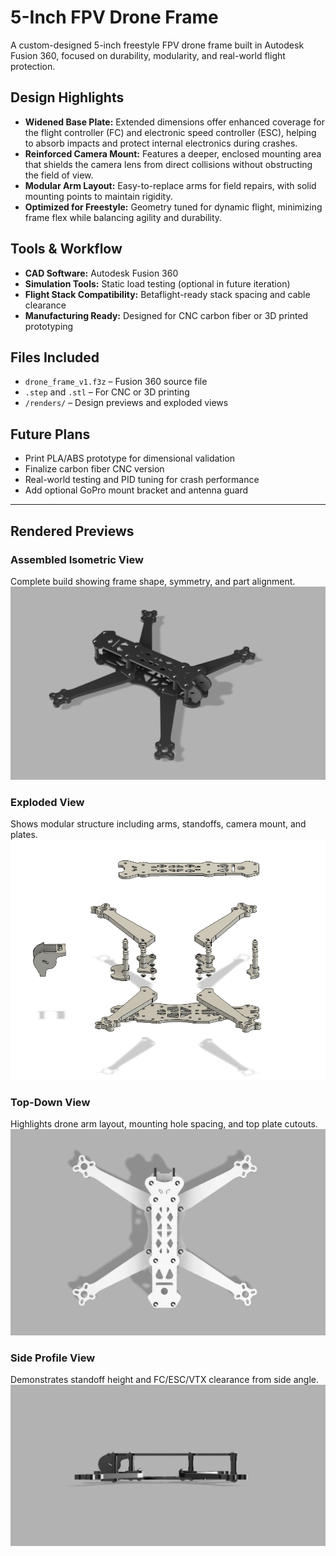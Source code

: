 # 5-Inch FPV Drone Frame

A custom-designed 5-inch freestyle FPV drone frame built in Autodesk Fusion 360, focused on durability, modularity, and real-world flight protection.

## Design Highlights

- **Widened Base Plate:** Extended dimensions offer enhanced coverage for the flight controller (FC) and electronic speed controller (ESC), helping to absorb impacts and protect internal electronics during crashes.
- **Reinforced Camera Mount:** Features a deeper, enclosed mounting area that shields the camera lens from direct collisions without obstructing the field of view.
- **Modular Arm Layout:** Easy-to-replace arms for field repairs, with solid mounting points to maintain rigidity.
- **Optimized for Freestyle:** Geometry tuned for dynamic flight, minimizing frame flex while balancing agility and durability.

## Tools & Workflow

- **CAD Software:** Autodesk Fusion 360
- **Simulation Tools:** Static load testing (optional in future iteration)
- **Flight Stack Compatibility:** Betaflight-ready stack spacing and cable clearance
- **Manufacturing Ready:** Designed for CNC carbon fiber or 3D printed prototyping

## Files Included

- `drone_frame_v1.f3z` – Fusion 360 source file
- `.step` and `.stl` – For CNC or 3D printing
- `/renders/` – Design previews and exploded views

## Future Plans

- Print PLA/ABS prototype for dimensional validation
- Finalize carbon fiber CNC version
- Real-world testing and PID tuning for crash performance
- Add optional GoPro mount bracket and antenna guard

----

## Rendered Previews

### Assembled Isometric View
Complete build showing frame shape, symmetry, and part alignment.
![Isometric View](renders/Isometric_view.png)

### Exploded View
Shows modular structure including arms, standoffs, camera mount, and plates.
![Exploded View](renders/Exploded_view.png)

### Top-Down View
Highlights drone arm layout, mounting hole spacing, and top plate cutouts.
![Top View](renders/Top_Down_view.png)

### Side Profile View
Demonstrates standoff height and FC/ESC/VTX clearance from side angle.
![Side View](renders/Side_view.png)

